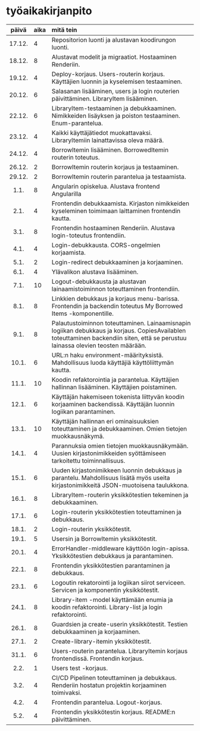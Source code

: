 # työaikakirjanpito

| päivä | aika | mitä tein  |
| :----:|:-----| :-----|
| 17.12. | 4 | Repositorion luonti ja alustavan koodirungon luonti. |
| 18.12. | 8 | Alustavat modelit ja migraatiot. Hostaaminen Renderiin. |
| 19.12. | 4 | Deploy-korjaus. Users-routerin korjaus. Käyttäjien luonnin ja kyselemisen testaaminen. |
| 20.12. | 6 | Salasanan lisääminen, users ja login routerien päivittäminen. LibraryItem lisääminen. |
| 22.12. | 6 | LibraryItem-testaaminen ja debukkaaminen. Nimikkeiden lisäyksen ja poiston testaaminen. Enum-parantelua. |
| 23.12. | 4 | Kaikki käyttäjätiedot muokattavaksi. LibraryItemiin lainattavissa oleva määrä. |
| 24.12. | 4 | BorrowItemin lisääminen. BorrowedItemin routerin toteutus. |
| 26.12. | 2 | BorrowItemin routerin korjaus ja testaaminen. |
| 29.12. | 2 | BorrowItemin routerin parantelua ja testaamista. |
| 1.1. | 8 | Angularin opiskelua. Alustava frontend Angularilla |
| 2.1. | 4 | Frontendin debukkaamista. Kirjaston nimikkeiden kyseleminen toimimaan laittaminen frontendin kautta. |
| 3.1. | 8 | Frontendin hostaaminen Renderiin. Alustava login-toteutus frontendiin. |
| 4.1. | 4 | Login-debukkausta. CORS-ongelmien korjaamista. |
| 5.1. | 2 | Login-redirect debukkaaminen ja korjaaminen. |
| 6.1. | 4 | Ylävalikon alustava lisääminen. |
| 7.1. | 10 | Logout-debukkausta ja alustavan lainaamistoiminnon toteuttaminen frontendiin. |
| 8.1. | 8 | Linkkien debukkaus ja korjaus menu-barissa. Frontendin ja backendin toteutus My Borrowed Items -komponentille. |
| 9.1. | 8 | Palautustoiminnon toteuttaminen. Lainaamisnapin logiikan debukkaus ja korjaus. CopiesAvailablen toteuttaminen backendiin siten, että se perustuu lainassa olevien teosten määrään.  |
| 10.1. | 6 | URL:n haku environment-määrityksistä. Mahdollisuus luoda käyttäjiä käyttöliittymän kautta. |
| 11.1. | 10 | Koodin refaktorointia ja parantelua. Käyttäjien hallinnan lisääminen. Käyttäjien poistaminen. |
| 12.1. | 6 | Käyttäjän hakemiseen tokenista liittyvän koodin korjaaminen backendissä. Käyttäjän luonnin logiikan parantaminen. |
| 13.1. | 10 | Käyttäjän hallinnan eri ominaisuuksien toteuttaminen ja debukkaaminen. Omien tietojen muokkausnäkymä. |
| 14.1. | 4 | Parannuksia omien tietojen muokkausnäkymään. Uusien kirjastonimikkeiden syöttämiseen tarkoitettu toiminnallisuus. |
| 15.1. | 6 | Uuden kirjastonimikkeen luonnin debukkaus ja parantelu. Mahdollisuus lisätä myös useita kirjastonimikkeitä JSON-muotoisena taulukkona. |
| 16.1. | 8 | LibraryItem-routerin yksikkötestien tekeminen ja debukkaaminen. |
| 17.1. | 6 | Login-routerin yksikkötestien toteuttaminen ja debukkaus. |
| 18.1. | 2 | Login-routerin yksikkötestit. |
| 19.1. | 5 | Usersin ja BorrowItemin yksikkötestit. |
| 20.1. | 4 | ErrorHandler-middleware käyttöön login-apissa. Yksikkötestien debukkaus ja parantaminen. |
| 22.1. | 8 | Frontendin yksikkötestien parantaminen ja debukkaus. |
| 23.1. | 6 | Logoutin rekatorointi ja logiikan siirot serviceen. Servicen ja komponentin yksikkötestit. |
| 24.1. | 8 | Library-item -model käyttämään enumia ja koodin refaktorointi. Library-list ja login refaktorointi. |
| 26.1. | 8 | Guardsien ja create-userin yksikkötestit. Testien debukkaaminen ja korjaaminen. |
| 27.1. | 2 | Create-library-itemin yksikkötestit. |
| 31.1. | 6 | Users-routerin parantelua. LibraryItemin korjaus frontendissä. Frontendin korjaus. |
| 2.2. | 1 | Users test -korjaus. |
| 3.2. | 4 | CI/CD Pipelinen toteuttaminen ja debukkaus. Renderiin hostatun projektin korjaaminen toimivaksi. |
| 4.2. | 4 | Frontendin parantelua. Logout-korjaus. |
| 5.2. | 4 | Frontendin yksikkötestin korjaus. README:n päivittäminen.  |